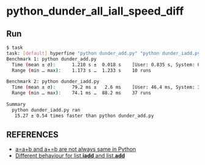 # python_dunder_all_iall_speed_diff

## Run

```sh
$ task
task: [default] hyperfine "python dunder_add.py" "python dunder_iadd.py"
Benchmark 1: python dunder_add.py
  Time (mean ± σ):      1.210 s ±  0.018 s    [User: 0.835 s, System: 0.376 s]
  Range (min … max):    1.173 s …  1.233 s    10 runs
 
Benchmark 2: python dunder_iadd.py
  Time (mean ± σ):      79.2 ms ±   2.6 ms    [User: 46.4 ms, System: 34.7 ms]
  Range (min … max):    74.1 ms …  88.2 ms    37 runs
 
Summary
  python dunder_iadd.py ran
   15.27 ± 0.54 times faster than python dunder_add.py
```

## REFERENCES

- [a=a+b and a+=b are not always same in Python](https://twitter.com/Python_Dv/status/1709887657088598413?s=20)
- [Different behaviour for list.__iadd__ and list.__add__](https://stackoverflow.com/questions/9766387/different-behaviour-for-list-iadd-and-list-add)
